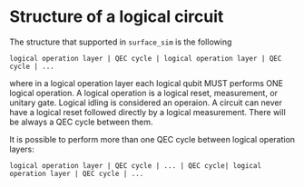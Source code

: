 # Structure of a logical circuit

The structure that supported in `surface_sim` is the following
```
logical operation layer | QEC cycle | logical operation layer | QEC cycle | ...
```

where in a logical operation layer each logical qubit MUST performs ONE logical operation.
A logical operation is a logical reset, measurement, or unitary gate.
Logical idling is considered an operaion. 
A circuit can never have a logical reset followed directly by a logical measurement. 
There will be always a QEC cycle between them. 

It is possible to perform more than one QEC cycle between logical operation layers:
```
logical operation layer | QEC cycle | ... | QEC cycle| logical operation layer | QEC cycle | ...
```
